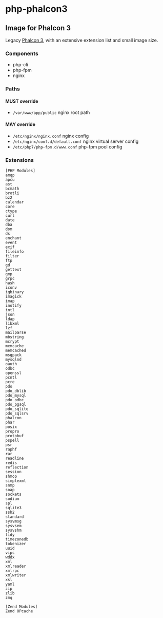 # php-phalcon3
## Image for Phalcon 3

Legacy [Phalcon 3](https://docs.phalcon.io/3.4/introduction/), with an extensive extension list and small image size.

### Components

- php-cli
- php-fpm
- nginx

### Paths

#### MUST override

- `/var/www/app/public` nginx root path

#### MAY override

- `/etc/nginx/nginx.conf` nginx config
- `/etc/nginx/conf.d/default.conf` nginx virtual server config
- `/etc/php7/php-fpm.d/www.conf` php-fpm pool config

### Extensions

```
[PHP Modules]
amqp
apcu
ast
bcmath
brotli
bz2
calendar
core
ctype
curl
date
dba
dom
ds
enchant
event
exif
fileinfo
filter
ftp
gd
gettext
gmp
grpc
hash
iconv
igbinary
imagick
imap
inotify
intl
json
ldap
libxml
lzf
mailparse
mbstring
mcrypt
memcache
memcached
msgpack
mysqlnd
oauth
odbc
openssl
pcntl
pcre
pdo
pdo_dblib
pdo_mysql
pdo_odbc
pdo_pgsql
pdo_sqlite
pdo_sqlsrv
phalcon
phar
posix
propro
protobuf
pspell
psr
raphf
rar
readline
redis
reflection
session
shmop
simplexml
snmp
soap
sockets
sodium
spl
sqlite3
ssh2
standard
sysvmsg
sysvsem
sysvshm
tidy
timezonedb
tokenizer
uuid
vips
wddx
xml
xmlreader
xmlrpc
xmlwriter
xsl
yaml
zip
zlib
zmq

[Zend Modules]
Zend OPcache
```
